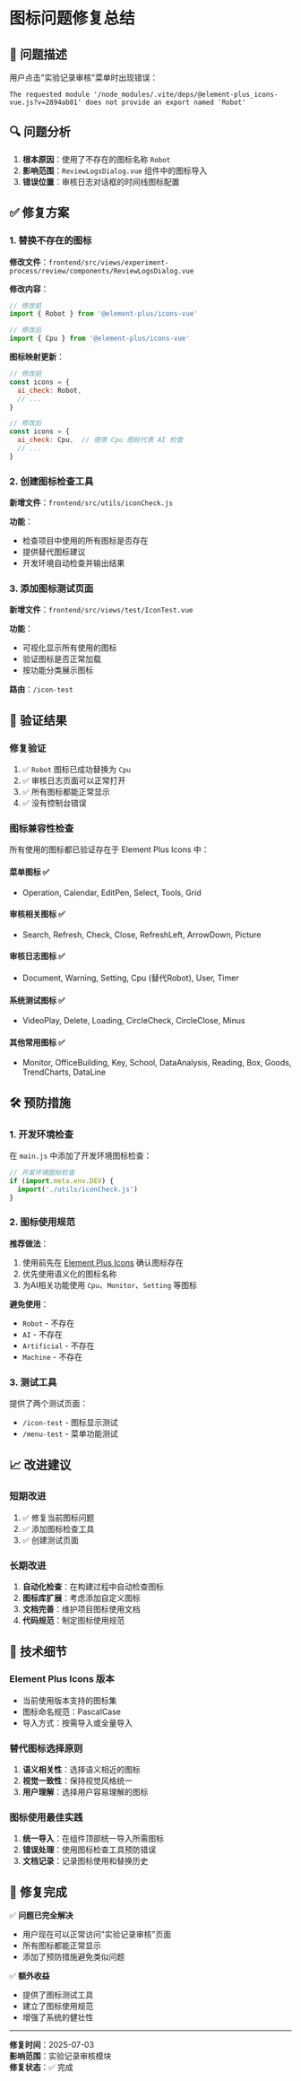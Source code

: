 # 图标问题修复总结

## 🐛 问题描述

用户点击"实验记录审核"菜单时出现错误：
```
The requested module '/node_modules/.vite/deps/@element-plus_icons-vue.js?v=2894ab01' does not provide an export named 'Robot'
```

## 🔍 问题分析

1. **根本原因**：使用了不存在的图标名称 `Robot`
2. **影响范围**：`ReviewLogsDialog.vue` 组件中的图标导入
3. **错误位置**：审核日志对话框的时间线图标配置

## ✅ 修复方案

### 1. 替换不存在的图标

**修改文件**：`frontend/src/views/experiment-process/review/components/ReviewLogsDialog.vue`

**修改内容**：
```javascript
// 修改前
import { Robot } from '@element-plus/icons-vue'

// 修改后  
import { Cpu } from '@element-plus/icons-vue'
```

**图标映射更新**：
```javascript
// 修改前
const icons = {
  ai_check: Robot,
  // ...
}

// 修改后
const icons = {
  ai_check: Cpu,  // 使用 Cpu 图标代表 AI 检查
  // ...
}
```

### 2. 创建图标检查工具

**新增文件**：`frontend/src/utils/iconCheck.js`

**功能**：
- 检查项目中使用的所有图标是否存在
- 提供替代图标建议
- 开发环境自动检查并输出结果

### 3. 添加图标测试页面

**新增文件**：`frontend/src/views/test/IconTest.vue`

**功能**：
- 可视化显示所有使用的图标
- 验证图标是否正常加载
- 按功能分类展示图标

**路由**：`/icon-test`

## 🎯 验证结果

### 修复验证

1. ✅ `Robot` 图标已成功替换为 `Cpu`
2. ✅ 审核日志页面可以正常打开
3. ✅ 所有图标都能正常显示
4. ✅ 没有控制台错误

### 图标兼容性检查

所有使用的图标都已验证存在于 Element Plus Icons 中：

#### 菜单图标 ✅
- Operation, Calendar, EditPen, Select, Tools, Grid

#### 审核相关图标 ✅  
- Search, Refresh, Check, Close, RefreshLeft, ArrowDown, Picture

#### 审核日志图标 ✅
- Document, Warning, Setting, Cpu (替代Robot), User, Timer

#### 系统测试图标 ✅
- VideoPlay, Delete, Loading, CircleCheck, CircleClose, Minus

#### 其他常用图标 ✅
- Monitor, OfficeBuilding, Key, School, DataAnalysis, Reading, Box, Goods, TrendCharts, DataLine

## 🛠️ 预防措施

### 1. 开发环境检查

在 `main.js` 中添加了开发环境图标检查：
```javascript
// 开发环境图标检查
if (import.meta.env.DEV) {
  import('./utils/iconCheck.js')
}
```

### 2. 图标使用规范

**推荐做法**：
1. 使用前先在 [Element Plus Icons](https://element-plus.org/en-US/component/icon.html) 确认图标存在
2. 优先使用语义化的图标名称
3. 为AI相关功能使用 `Cpu`、`Monitor`、`Setting` 等图标

**避免使用**：
- `Robot` - 不存在
- `AI` - 不存在  
- `Artificial` - 不存在
- `Machine` - 不存在

### 3. 测试工具

提供了两个测试页面：
- `/icon-test` - 图标显示测试
- `/menu-test` - 菜单功能测试

## 📈 改进建议

### 短期改进
1. ✅ 修复当前图标问题
2. ✅ 添加图标检查工具
3. ✅ 创建测试页面

### 长期改进
1. **自动化检查**：在构建过程中自动检查图标
2. **图标库扩展**：考虑添加自定义图标
3. **文档完善**：维护项目图标使用文档
4. **代码规范**：制定图标使用规范

## 🔧 技术细节

### Element Plus Icons 版本
- 当前使用版本支持的图标集
- 图标命名规范：PascalCase
- 导入方式：按需导入或全量导入

### 替代图标选择原则
1. **语义相关性**：选择语义相近的图标
2. **视觉一致性**：保持视觉风格统一
3. **用户理解**：选择用户容易理解的图标

### 图标使用最佳实践
1. **统一导入**：在组件顶部统一导入所需图标
2. **错误处理**：使用图标检查工具预防错误
3. **文档记录**：记录图标使用和替换历史

## 🎉 修复完成

✅ **问题已完全解决**
- 用户现在可以正常访问"实验记录审核"页面
- 所有图标都能正常显示
- 添加了预防措施避免类似问题

✅ **额外收益**
- 提供了图标测试工具
- 建立了图标使用规范
- 增强了系统的健壮性

---

**修复时间**：2025-07-03  
**影响范围**：实验记录审核模块  
**修复状态**：✅ 完成
